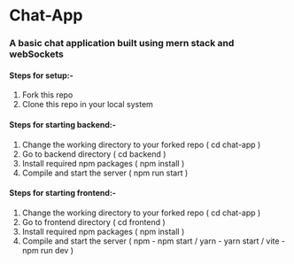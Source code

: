 # Chat-App

### A basic chat application built using mern stack and webSockets


#### Steps for setup:-

1) Fork this repo
2) Clone this repo in your local system


#### Steps for starting backend:-

1) Change the working directory to your forked repo ( cd chat-app )
2) Go to backend directory ( cd backend )
3) Install required npm packages ( npm install )
4) Compile and start the server ( npm run start )


#### Steps for starting frontend:-
1) Change the working directory to your forked repo ( cd chat-app )
2) Go to frontend directory ( cd frontend )
3) Install required npm packages ( npm install )
4) Compile and start the server ( npm - npm start / yarn - yarn start / vite - npm run dev ) 
